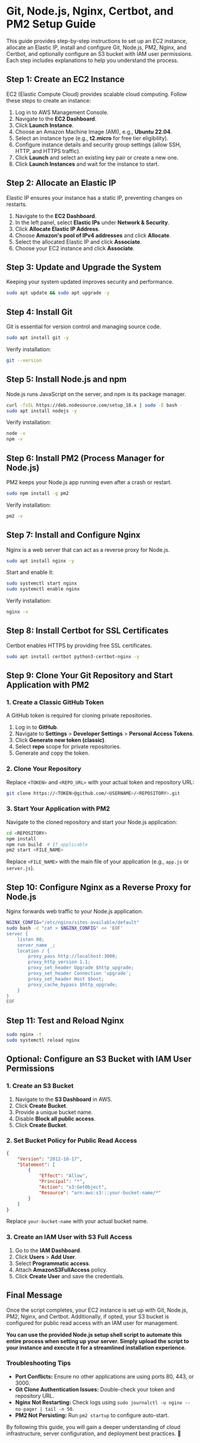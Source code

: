 # Git, Node.js, Nginx, Certbot, and PM2 Setup Guide

This guide provides step-by-step instructions to set up an EC2 instance, allocate an Elastic IP, install and configure Git, Node.js, PM2, Nginx, and Certbot, and optionally configure an S3 bucket with IAM user permissions. Each step includes explanations to help you understand the process.

## Step 1: Create an EC2 Instance
EC2 (Elastic Compute Cloud) provides scalable cloud computing. Follow these steps to create an instance:

1. Log in to AWS Management Console.
2. Navigate to the **EC2 Dashboard**.
3. Click **Launch Instance**.
4. Choose an Amazon Machine Image (AMI), e.g., **Ubuntu 22.04**.
5. Select an instance type (e.g., **t2.micro** for free tier eligibility).
6. Configure instance details and security group settings (allow SSH, HTTP, and HTTPS traffic).
7. Click **Launch** and select an existing key pair or create a new one.
8. Click **Launch Instances** and wait for the instance to start.

## Step 2: Allocate an Elastic IP
Elastic IP ensures your instance has a static IP, preventing changes on restarts.

1. Navigate to the **EC2 Dashboard**.
2. In the left panel, select **Elastic IPs** under **Network & Security**.
3. Click **Allocate Elastic IP Address**.
4. Choose **Amazon's pool of IPv4 addresses** and click **Allocate**.
5. Select the allocated Elastic IP and click **Associate**.
6. Choose your EC2 instance and click **Associate**.

## Step 3: Update and Upgrade the System
Keeping your system updated improves security and performance.
```bash
sudo apt update && sudo apt upgrade -y
```

## Step 4: Install Git
Git is essential for version control and managing source code.
```bash
sudo apt install git -y
```
Verify installation:
```bash
git --version
```

## Step 5: Install Node.js and npm
Node.js runs JavaScript on the server, and npm is its package manager.
```bash
curl -fsSL https://deb.nodesource.com/setup_18.x | sudo -E bash -
sudo apt install nodejs -y
```
Verify installation:
```bash
node -v
npm -v
```

## Step 6: Install PM2 (Process Manager for Node.js)
PM2 keeps your Node.js app running even after a crash or restart.
```bash
sudo npm install -g pm2
```
Verify installation:
```bash
pm2 -v
```

## Step 7: Install and Configure Nginx
Nginx is a web server that can act as a reverse proxy for Node.js.
```bash
sudo apt install nginx -y
```
Start and enable it:
```bash
sudo systemctl start nginx
sudo systemctl enable nginx
```
Verify installation:
```bash
nginx -v
```

## Step 8: Install Certbot for SSL Certificates
Certbot enables HTTPS by providing free SSL certificates.
```bash
sudo apt install certbot python3-certbot-nginx -y
```

## Step 9: Clone Your Git Repository and Start Application with PM2

### 1. Create a Classic GitHub Token
A GitHub token is required for cloning private repositories.

1. Log in to **GitHub**.
2. Navigate to **Settings** > **Developer Settings** > **Personal Access Tokens**.
3. Click **Generate new token (classic)**.
4. Select **repo** scope for private repositories.
5. Generate and copy the token.

### 2. Clone Your Repository
Replace `<TOKEN>` and `<REPO_URL>` with your actual token and repository URL:
```bash
git clone https://<TOKEN>@github.com/<USERNAME>/<REPOSITORY>.git
```

### 3. Start Your Application with PM2
Navigate to the cloned repository and start your Node.js application:
```bash
cd <REPOSITORY>
npm install
npm run build  # If applicable
pm2 start <FILE_NAME>
```
Replace `<FILE_NAME>` with the main file of your application (e.g., `app.js` or `server.js`).

## Step 10: Configure Nginx as a Reverse Proxy for Node.js
Nginx forwards web traffic to your Node.js application.
```bash
NGINX_CONFIG="/etc/nginx/sites-available/default"
sudo bash -c "cat > $NGINX_CONFIG" << 'EOF'
server {
    listen 80;
    server_name _;
    location / {
        proxy_pass http://localhost:3000;
        proxy_http_version 1.1;
        proxy_set_header Upgrade $http_upgrade;
        proxy_set_header Connection 'upgrade';
        proxy_set_header Host $host;
        proxy_cache_bypass $http_upgrade;
    }
}
EOF
```

## Step 11: Test and Reload Nginx
```bash
sudo nginx -t
sudo systemctl reload nginx
```

## Optional: Configure an S3 Bucket with IAM User Permissions
### 1. Create an S3 Bucket
1. Navigate to the **S3 Dashboard** in AWS.
2. Click **Create Bucket**.
3. Provide a unique bucket name.
4. Disable **Block all public access**.
5. Click **Create Bucket**.

### 2. Set Bucket Policy for Public Read Access
```json
{
    "Version": "2012-10-17",
    "Statement": [
        {
            "Effect": "Allow",
            "Principal": "*",
            "Action": "s3:GetObject",
            "Resource": "arn:aws:s3:::your-bucket-name/*"
        }
    ]
}
```
Replace `your-bucket-name` with your actual bucket name.

### 3. Create an IAM User with S3 Full Access
1. Go to the **IAM Dashboard**.
2. Click **Users** > **Add User**.
3. Select **Programmatic access**.
4. Attach **AmazonS3FullAccess** policy.
5. Click **Create User** and save the credentials.

## Final Message
Once the script completes, your EC2 instance is set up with Git, Node.js, PM2, Nginx, and Certbot. Additionally, if opted, your S3 bucket is configured for public read access with an IAM user for management.

**You can use the provided Node.js setup shell script to automate this entire process when setting up your server. Simply upload the script to your instance and execute it for a streamlined installation experience.**

### Troubleshooting Tips
- **Port Conflicts:** Ensure no other applications are using ports 80, 443, or 3000.
- **Git Clone Authentication Issues:** Double-check your token and repository URL.
- **Nginx Not Restarting:** Check logs using `sudo journalctl -u nginx --no-pager | tail -n 50`.
- **PM2 Not Persisting:** Run `pm2 startup` to configure auto-start.

By following this guide, you will gain a deeper understanding of cloud infrastructure, server configuration, and deployment best practices. 🚀
